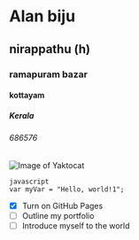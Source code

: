 <!-- readme -->


# Alan biju
## nirappathu (h)
### ramapuram bazar
#### kottayam
##### Kerala
###### 686576
![Image of Yaktocat](https://octodex.github.com/images/yaktocat.png)
```
javascript
var myVar = "Hello, world!1";

```

- [x] Turn on GitHub Pages
- [ ] Outline my portfolio
- [ ] Introduce myself to the world

